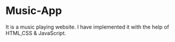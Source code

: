 # Music-App
It is a music playing website. I have implemented it with the help of HTML,CSS &amp; JavaScript.
